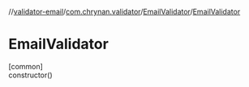 //[validator-email](../../../index.md)/[com.chrynan.validator](../index.md)/[EmailValidator](index.md)/[EmailValidator](-email-validator.md)

# EmailValidator

[common]\
constructor()
